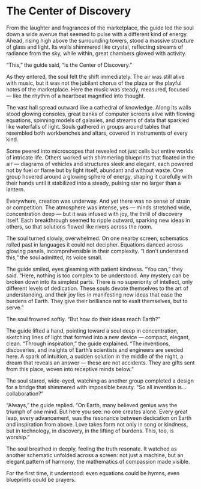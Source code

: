 # The Center of Discovery

From the laughter and fragrances of the marketplace, the guide led the soul down a wide avenue that seemed to pulse with a different kind of energy. Ahead, rising high above the surrounding towers, stood a massive structure of glass and light. Its walls shimmered like crystal, reflecting streams of radiance from the sky, while within, great chambers glowed with activity.

“This,” the guide said, “is the Center of Discovery.”

As they entered, the soul felt the shift immediately. The air was still alive with music, but it was not the jubilant chorus of the plaza or the playful notes of the marketplace. Here the music was steady, measured, focused — like the rhythm of a heartbeat magnified into thought.

The vast hall spread outward like a cathedral of knowledge. Along its walls stood glowing consoles, great banks of computer screens alive with flowing equations, spinning models of galaxies, and streams of data that sparkled like waterfalls of light. Souls gathered in groups around tables that resembled both workbenches and altars, covered in instruments of every kind.

Some peered into microscopes that revealed not just cells but entire worlds of intricate life. Others worked with shimmering blueprints that floated in the air — diagrams of vehicles and structures sleek and elegant, each powered not by fuel or flame but by light itself, abundant and without waste. One group hovered around a glowing sphere of energy, shaping it carefully with their hands until it stabilized into a steady, pulsing star no larger than a lantern.

Everywhere, creation was underway. And yet there was no sense of strain or competition. The atmosphere was intense, yes — minds stretched wide, concentration deep — but it was infused with joy, the thrill of discovery itself. Each breakthrough seemed to ripple outward, sparking new ideas in others, so that solutions flowed like rivers across the room.

The soul turned slowly, overwhelmed. On one nearby screen, schematics rolled past in languages it could not decipher. Equations danced across glowing panels, incomprehensible in their complexity. “I don’t understand this,” the soul admitted, its voice small.

The guide smiled, eyes gleaming with patient kindness. “You can,” they said. “Here, nothing is too complex to be understood. Any mystery can be broken down into its simplest parts. There is no superiority of intellect, only different levels of dedication. These souls devote themselves to the art of understanding, and their joy lies in manifesting new ideas that ease the burdens of Earth. They give their brilliance not to exalt themselves, but to serve.”

The soul frowned softly. “But how do their ideas reach Earth?”

The guide lifted a hand, pointing toward a soul deep in concentration, sketching lines of light that formed into a new device — compact, elegant, clean. “Through inspiration,” the guide explained. “The inventions, discoveries, and insights of Earth’s scientists and engineers are seeded here. A spark of intuition, a sudden solution in the middle of the night, a dream that reveals an answer — these are not accidents. They are gifts sent from this place, woven into receptive minds below.”

The soul stared, wide-eyed, watching as another group completed a design for a bridge that shimmered with impossible beauty. “So all invention is… collaboration?”

“Always,” the guide replied. “On Earth, many believed genius was the triumph of one mind. But here you see: no one creates alone. Every great leap, every advancement, was the resonance between dedication on Earth and inspiration from above. Love takes form not only in song or kindness, but in technology, in discovery, in the lifting of burdens. This, too, is worship.”

The soul breathed in deeply, feeling the truth resonate. It watched as another schematic unfolded across a screen: not just a machine, but an elegant pattern of harmony, the mathematics of compassion made visible.

For the first time, it understood: even equations could be hymns, even blueprints could be prayers.


